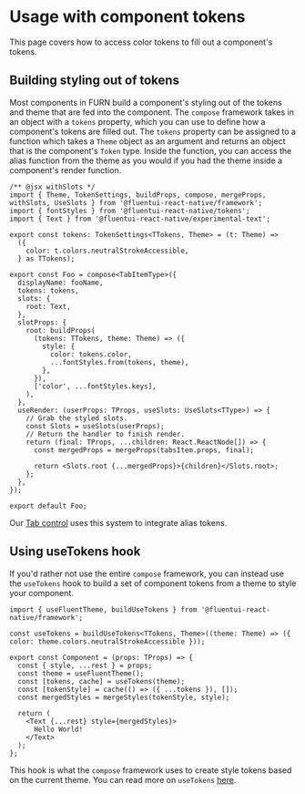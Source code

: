 # Usage with component tokens

This page covers how to access color tokens to fill out a component's tokens.

## Building styling out of tokens

Most components in FURN build a component's styling out of the tokens and theme that are fed into the component. The `compose` framework takes in an object with a `tokens` property, which you can use to define how a component's tokens are filled out. The `tokens` property can be assigned to a function which takes a `Theme` object as an argument and returns an object that is the component's `Token` type. Inside the function, you can access the alias function from the theme as you would if you had the theme inside a component's render function.

```tsx
/** @jsx withSlots */
import { Theme, TokenSettings, buildProps, compose, mergeProps, withSlots, UseSlots } from '@fluentui-react-native/framework';
import { fontStyles } from '@fluentui-react-native/tokens';
import { Text } from '@fluentui-react-native/experimental-text';

export const tokens: TokenSettings<TTokens, Theme> = (t: Theme) =>
  ({
    color: t.colors.neutralStrokeAccessible,
  } as TTokens);

export const Foo = compose<TabItemType>({
  displayName: fooName,
  tokens: tokens,
  slots: {
    root: Text,
  },
  slotProps: {
    root: buildProps(
      (tokens: TTokens, theme: Theme) => ({
        style: {
          color: tokens.color,
          ...fontStyles.from(tokens, theme),
        },
      }),
      ['color', ...fontStyles.keys],
    ),
  },
  useRender: (userProps: TProps, useSlots: UseSlots<TType>) => {
    // Grab the styled slots.
    const Slots = useSlots(userProps);
    // Return the handler to finish render.
    return (final: TProps, ...children: React.ReactNode[]) => {
      const mergedProps = mergeProps(tabsItem.props, final);

      return <Slots.root {...mergedProps}>{children}</Slots.root>;
    };
  },
});

export default Foo;
```

Our [Tab control](https://github.com/microsoft/fluentui-react-native/blob/master/packages/experimental/Tabs/src/TabsItemTokens.ts) uses this system to integrate alias tokens.

## Using useTokens hook

If you'd rather not use the entire `compose` framework, you can instead use the `useTokens` hook to build a set of component tokens from a theme to style your component.

```tsx
import { useFluentTheme, buildUseTokens } from '@fluentui-react-native/framework';

const useTokens = buildUseTokens<TTokens, Theme>((theme: Theme) => ({ color: theme.colors.neutralStrokeAccessible }));

export const Component = (props: TProps) => {
  const { style, ...rest } = props;
  const theme = useFluentTheme();
  const [tokens, cache] = useTokens(theme);
  const [tokenStyle] = cache(() => ({ ...tokens }), []);
  const mergedStyles = mergeStyles(tokenStyle, style);

  return (
    <Text {...rest} style={mergedStyles}>
      Hello World!
    </Text>
  );
};
```

This hook is what the `compose` framework uses to create style tokens based on the current theme. You can read more on `useTokens` [here](https://github.com/microsoft/fluentui-react-native/tree/master/packages/framework/use-tokens).
